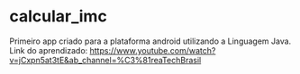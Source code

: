 # calcular_imc
Primeiro app criado para a plataforma android utilizando a Linguagem Java.
Link do aprendizado: https://www.youtube.com/watch?v=jCxpn5at3tE&ab_channel=%C3%81reaTechBrasil
